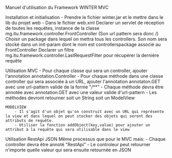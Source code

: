Manuel d'utilisation du Framework WINTER MVC

Installation et initialisation
    - Prendre le fichier winter.jar et le mettre dans le lib du projet web
    - Dans le fichier web.xml
        Declarer un servlet de réception de toutes les requêtes, instance de la classe mg.itu.framework.controller.FrontController
        (Son url pattern sera donc /)
        Choisir un package dans lequel on mettra tous les controllers. Son nom sera stocké dans un init-param dont le nom est controllerspackage associé au FrontController
        Declarer un filtre mg.itu.framework.controller.LastRequestFilter pour récupérer la dernière requête

Utilisation MVC
    - Pour chaque classe qui sera un controller, ajouter l'annotation annotation.Controller
    - Pour chaque méthode dans une classe controller qui sera associée à un URL, ajouter l'annotation annotaton.GET avec une url-pattern valide de la forme
    "/**"
    - Chaque méthode devra être annotée avec annotation.GET avec une valeur valide d'url-pattern
    - Les méthodes devront retourner soit un String soit un ModelView

    MODELVIEW
        - Il s'agit d'un objet qu'on construit avec un URL qui représente la view et dans lequel on peut stocker des objets qui seront des attributs de requête.
        - Utiliser la fonction addObject(key,value) pour ajouter un attribut à la requête qui sera utilisable dans le view

Utilisation RestApi JSON
    Même processus que pour le MVC mais:
    - Chaque controller devra être annoté "RestApi"
    - Le controleur peut retourner n'importe quelle valeur qui sera ensuite retournée en JSON
